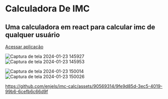 # Calculadora De IMC

## Uma calculadora em react para calcular imc de qualquer usuário
<a href="https://imc-calc-murex.vercel.app" target="_blank" rel="noopener noreferrer">Acessar aplicação</a>

![Captura de tela 2024-01-23 145927](https://github.com/enjels/imc-calc/assets/90569314/f9bf4d48-9652-4f3d-b7ce-e02b1d44aaa3) ![Captura de tela 2024-01-23 145953](https://github.com/enjels/imc-calc/assets/90569314/b4dab58c-1e2e-4c61-8a8a-376f65cb7d01)

![Captura de tela 2024-01-23 150014](https://github.com/enjels/imc-calc/assets/90569314/10427928-2aba-44d1-aedb-14e1fbfbea21) ![Captura de tela 2024-01-23 150026](https://github.com/enjels/imc-calc/assets/90569314/877e3daf-7c8e-4dc6-976b-7bc1d3329656)

https://github.com/enjels/imc-calc/assets/90569314/9fe9d85d-3ec5-4019-99b6-6cefb6c66d9f

